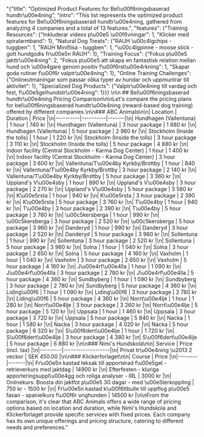 "{\"title\": \"Optimized Product Features for Bel\\u00f6ningsbaserad hundtr\\u00e4ning\", \"intro\": \"This list represents the optimized product features for Bel\\u00f6ningsbaserad hundtr\\u00e4ning, gathered from analyzing 4 companies and a total of 13 features.\", \"features\": {\"Training Resources\": {\"Inkluderar videos p\\u00e5 \\u00f6vningar\": 1, \"Klicker med spiralarmband\": 1}, \"Natural Dog Treats\": {\"RAUH \\u00c4lgchips - tuggben\": 1, \"RAUH Miniflisa - tuggben\": 1, \"\\u00c4lgpinne - moose stick - gott hundgodis fr\\u00e5n RAUH\": 1}, \"Training Focus\": {\"Fokus p\\u00e5 jakttr\\u00e4ning\": 2, \"Fokus p\\u00e5 att skapa en fantastisk relation mellan hund och \\u00e4gare genom positiv f\\u00f6rst\\u00e4rkning\": 1, \"Skapar goda rutiner f\\u00f6r valptr\\u00e4ning\": 1}, \"Online Training Challenges\": {\"Onlineutmaningar som passar olika typer av hundar och uppmuntrar till aktivitet\": 1}, \"Specialized Dog Products\": {\"Valptr\\u00e4ning till vardag och fest, f\\u00e5gelhundstr\\u00e4ning\": 1}}} \n\n ## Bel\u00f6ningsbaserad hundtr\u00e4ning Pricing Comparison\n\nLet's compare the pricing plans for bel\u00f6ningsbaserad hundtr\u00e4ning (reward-based dog training) offered by different companies.\n\n### ABC Animals\n\n| Location | Duration | Price |\n|----------|----------|-------|\n| Hundhagen (Vallentuna) | 1 hour | 740 kr |\n| Hundhagen (Vallentuna) | 3 hour package | 1 880 kr |\n| Hundhagen (Vallentuna) | 5 hour package | 2 960 kr |\n| Stockholm (Inside the tolls) | 1 hour | 1 220 kr |\n| Stockholm (Inside the tolls) | 3 hour package | 3 110 kr |\n| Stockholm (Inside the tolls) | 5 hour package | 4 880 kr |\n| Indoor facility (Central Stockholm - Karma Dog Center) | 1 hour | 1 400 kr |\n| Indoor facility (Central Stockholm - Karma Dog Center) | 3 hour package | 3 600 kr |\n| Vallentuna/T\u00e4by Kyrkby/Brottby | 1 hour | 840 kr |\n| Vallentuna/T\u00e4by Kyrkby/Brottby | 3 hour package | 2 140 kr |\n| Vallentuna/T\u00e4by Kyrkby/Brottby | 5 hour package | 3 360 kr |\n| Uppland's V\u00e4sby | 1 hour | 890 kr |\n| Uppland's V\u00e4sby | 3 hour package | 2 270 kr |\n| Uppland's V\u00e4sby | 5 hour package | 3 560 kr |\n| K\u00e5rsta | 1 hour | 940 kr |\n| K\u00e5rsta | 3 hour package | 2 390 kr |\n| K\u00e5rsta | 5 hour package | 3 760 kr |\n| T\u00e4by | 1 hour | 940 kr |\n| T\u00e4by | 3 hour package | 2 390 kr |\n| T\u00e4by | 5 hour package | 3 760 kr |\n| \u00c5kersberga | 1 hour | 990 kr |\n| \u00c5kersberga | 3 hour package | 2 520 kr |\n| \u00c5kersberga | 5 hour package | 3 960 kr |\n| Danderyd | 1 hour | 990 kr |\n| Danderyd | 3 hour package | 2 520 kr |\n| Danderyd | 5 hour package | 3 960 kr |\n| Sollentuna | 1 hour | 990 kr |\n| Sollentuna | 3 hour package | 2 520 kr |\n| Sollentuna | 5 hour package | 3 960 kr |\n| Solna | 1 hour | 1 040 kr |\n| Solna | 3 hour package | 2 650 kr |\n| Solna | 5 hour package | 4 160 kr |\n| Vaxholm | 1 hour | 1 040 kr |\n| Vaxholm | 3 hour package | 2 650 kr |\n| Vaxholm | 5 hour package | 4 160 kr |\n| J\u00e4rf\u00e4lla | 1 hour | 1 090 kr |\n| J\u00e4rf\u00e4lla | 3 hour package | 2 780 kr |\n| J\u00e4rf\u00e4lla | 5 hour package | 4 360 kr |\n| Sundbyberg | 1 hour | 1 090 kr |\n| Sundbyberg | 3 hour package | 2 780 kr |\n| Sundbyberg | 5 hour package | 4 360 kr |\n| Liding\u00f6 | 1 hour | 1 090 kr |\n| Liding\u00f6 | 3 hour package | 2 780 kr |\n| Liding\u00f6 | 5 hour package | 4 360 kr |\n| Norrt\u00e4lje | 1 hour | 1 280 kr |\n| Norrt\u00e4lje | 3 hour package | 3 260 kr |\n| Norrt\u00e4lje | 5 hour package | 5 120 kr |\n| Uppsala | 1 hour | 1 460 kr |\n| Uppsala | 3 hour package | 3 720 kr |\n| Uppsala | 5 hour package | 5 840 kr |\n| Nacka | 1 hour | 1 580 kr |\n| Nacka | 3 hour package | 4 020 kr |\n| Nacka | 5 hour package | 6 320 kr |\n| S\u00f6dert\u00e4lje | 1 hour | 1 720 kr |\n| S\u00f6dert\u00e4lje | 3 hour package | 4 380 kr |\n| S\u00f6dert\u00e4lje | 5 hour package | 6 880 kr |\n\n### Nimi's Hundskola\n\n| Service | Price (incl. tax) |\n|---------|-------------------|\n| Privat tr\u00e4ning \u2013 2 veckor | SEK 450.00 |\n\n### Klickerforlaget\n\n| Course | Price |\n|--------|-------|\n| Fr\u00e5n kastad leksak till apporterad f\u00e5gel - retrieverkurs med jaktdag | 14900 kr |\n| Efterfesten - kluriga apporteringsuppl\u00e4gg och roliga analyser - IRL | 3000 kr |\n| Onlinekurs: Boosta din jaktfot p\u00e5 30 dagar - med \u00e5terkoppling | 750 kr - 1500 kr |\n| Fr\u00e5n kastad k\u00f6ttbulle till uppflog p\u00e5 fasan - spanielkurs f\u00f6r unghunden | 14500 kr |\n\nFrom the comparison, it's clear that ABC Animals offers a wide range of pricing options based on location and duration, while Nimi's Hundskola and Klickerforlaget provide specific services with fixed prices. Each company has its own unique offerings and pricing structure, catering to different needs and preferences."